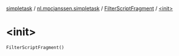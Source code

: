 [simpletask](../../index.md) / [nl.mpcjanssen.simpletask](../index.md) / [FilterScriptFragment](index.md) / [&lt;init&gt;](.)

# &lt;init&gt;

`FilterScriptFragment()`